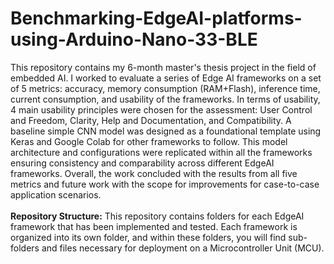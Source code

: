 # Benchmarking-EdgeAI-platforms-using-Arduino-Nano-33-BLE
This repository contains my 6-month master's thesis project in the field of embedded AI. I worked to evaluate a series of Edge AI frameworks on a set of 5 metrics: accuracy, memory consumption (RAM+Flash), inference time, current consumption, and usability of the frameworks. In terms of usability, 4 main usability principles were chosen for the assessment: User Control and Freedom, Clarity, Help and Documentation, and Compatibility.
A baseline simple CNN model was designed as a foundational template using Keras and Google Colab for other frameworks to follow. This model architecture and configurations were replicated within all the frameworks ensuring consistency and comparability across different EdgeAI frameworks. Overall, the work concluded with the results from all five metrics and future work with the scope for improvements for case-to-case application scenarios. 
<br/>
<br/>
**Repository Structure:**
This repository contains folders for each EdgeAI framework that has been implemented and tested. Each framework is organized into its own folder, and within these folders, you will find sub-folders and files necessary for deployment on a Microcontroller Unit (MCU).
